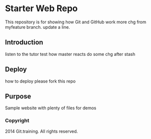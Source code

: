 # Starter Web Repo

This repository is for showing how Git and GitHub work
more chg from myfeature branch. update a line.
## Introduction
listen to the tutor
test how master reacts
do some chg after stash
## Deploy
how to deploy
please fork this repo
## Purpose

Sample website with plenty of files for demos

### Copyright
2014 Git.training. All rights reserved.